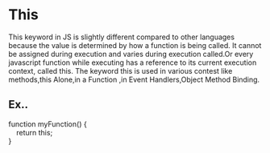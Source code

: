 # This
This keyword in JS is slightly different compared to other languages because the value is determined by how a function is being called. It cannot be assigned during execution and varies during execution called.Or every javascript function while executing has a reference to its current execution context, called this.
The keyword this is used in various contest like methods,this Alone,in a Function ,in Event Handlers,Object Method Binding.
## Ex..
function myFunction() {
    \
&nbsp;&nbsp;&nbsp;&nbsp;return this;
  \
}
